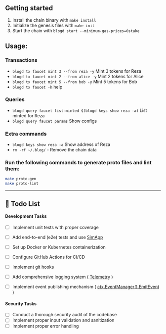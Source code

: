 ## Getting started


1. Install the chain binary with `make install`
2. Initialize the genesis files with `make init`
3. Start the chain with `blogd start --minimum-gas-prices=0stake`




## Usage:

### Transactions
- `blogd tx faucet mint 3 --from reza -y` Mint 3 tokens for Reza
- `blogd tx faucet mint 2 --from alice -y` Mint 2 tokens for Alice
- `blogd tx faucet mint 5 --from bob -y` Mint 5 tokens for Bob
- `blogd tx faucet -h` help



### Queries
- `blogd query faucet list-minted $(blogd keys show reza -a)` List minted for Reza
- `blogd query faucet params` Show configs


### Extra commands
- `blogd keys show reza -a` Show address of Reza
- `rm -rf ~/.blog/` - Remove the chain data




### Run the following commands to generate proto files and lint them:

```bash
make proto-gen
make proto-lint
```




-------------------
## 📝 Todo List

#### Development Tasks
-   [ ] Implement unit tests with proper coverage
-   [ ] Add end-to-end (e2e) tests and use [SimApp](https://docs.cosmos.network/v0.52/learn/advanced/simulation)
-   [ ] Set up Docker or Kubernetes containerization
-   [ ] Configure GitHub Actions for CI/CD
-   [ ] Implement git hooks
-   [ ] Add comprehensive logging system ( [Telemetry](https://docs.cosmos.network/main/learn/advanced/telemetry) )
-   [ ] Implement event publishing mechanism ( [ctx.EventManager().EmitEvent](https://docs.cosmos.network/main/learn/advanced/events) )


#### Security Tasks
- [ ] Conduct a thorough security audit of the codebase
- [ ] Implement proper input validation and sanitization
- [ ] Implement proper error handling
